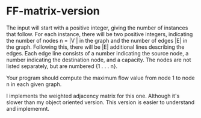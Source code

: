 # FF-matrix-version

The input will start with a positive integer, giving the number of instances that follow. For each instance, there will be two positive integers, indicating the number of nodes n = |V | in the graph and the number of edges |E| in the graph. Following this, there will be |E| additional lines describing the edges. Each edge line consists of a number indicating the source node, a number indicating the destination node, and a capacity. The nodes are not listed separately, but are numbered {1 . . . n}.

Your program should compute the maximum flow value from node 1 to node n in each given graph.

I implements the weighted adjacency matrix for this one. Although it's slower than my object oriented version. This version is easier to understand and implememnt.

